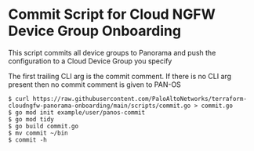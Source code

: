 # Commit Script for Cloud NGFW Device Group Onboarding

This script commits all device groups to Panorama and push the configuration to a Cloud Device Group you specify

The first trailing CLI arg is the commit comment. If there is no CLI arg present then no commit comment is given to PAN-OS

```
$ curl https://raw.githubusercontent.com/PaloAltoNetworks/terraform-cloudngfw-panorama-onboarding/main/scripts/commit.go > commit.go
$ go mod init example/user/panos-commit
$ go mod tidy
$ go build commit.go
$ mv commit ~/bin
$ commit -h
```